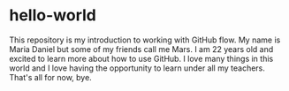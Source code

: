 # hello-world
This repository is my introduction to working with GitHub flow.
My name is Maria Daniel but some of my friends call me Mars. I am 22 years old and excited to learn more about how to use GitHub. I love many things in this world and I love having the opportunity to learn under all my teachers. 
That's all for now, bye. 

